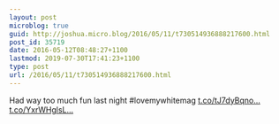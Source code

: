 ```yaml
---
layout: post
microblog: true
guid: http://joshua.micro.blog/2016/05/11/t730514936888217600.html
post_id: 35719
date: 2016-05-12T08:48:27+1100
lastmod: 2019-07-30T17:41:23+1100
type: post
url: /2016/05/11/t730514936888217600.html
---
```

Had way too much fun last night #lovemywhitemag [t.co/tJ7dyBqno...](https://t.co/tJ7dyBqno3) [t.co/YxrWHglsL...](https://t.co/YxrWHglsLR)
